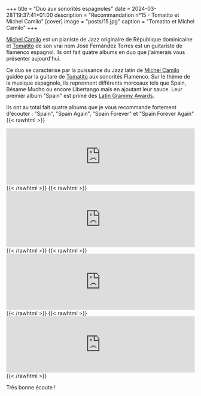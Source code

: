 +++
title = "Duo aux sonorités espagnoles"
date = 2024-03-28T19:37:41+01:00
description = "Recommandation n°15 - Tomatito et Michel Camilo"
[cover]
image = "posts/15.jpg"
caption = "Tomatito et Michel Camilo"
+++

[Michel Camilo](https://fr.wikipedia.org/wiki/Michel_Camilo) est un pianiste de Jazz originaire de République
dominicaine et [Tomatito](https://fr.wikipedia.org/wiki/Tomatito) de son vrai nom José Fernández Torres est un
guitariste de flamenco espagnol. Ils ont fait quatre albums en duo que j'aimerais vous présenter aujourd'hui.

Ce duo se caractérise par la puissance du Jazz latin de [Michel Camilo](https://fr.wikipedia.org/wiki/Michel_Camilo)
guidée par la guitare de [Tomatito](https://fr.wikipedia.org/wiki/Tomatito) aux sonorités
Flamenco. Sur le thème de la musique espagnole, ils reprennent différents morceaux tels que Spain, Bésame Mucho ou
encore Libertango mais en ajoutant leur sauce. Leur premier album "Spain" est primé
des [Latin Grammy Awards](https://www.latingrammy.com/). 

Ils ont au total fait quatre albums que je vous recommande
fortement d'écouter : "Spain", "Spain Again", "Spain Forever" et "Spain
Forever Again"
{{< rawhtml >}}
<iframe width="100%" height="150" src="https://odesli.co/embed/?url=https%3A%2F%2Falbum.link%2Fspain&theme=light" frameborder="0" allowfullscreen sandbox="allow-same-origin allow-scripts allow-presentation allow-popups allow-popups-to-escape-sandbox" allow="clipboard-read; clipboard-write"></iframe>
{{< /rawhtml >}}
{{< rawhtml >}}
<iframe width="100%" height="150" src="https://odesli.co/embed/?url=https%3A%2F%2Falbum.link%2Fspainagain&theme=light" frameborder="0" allowfullscreen sandbox="allow-same-origin allow-scripts allow-presentation allow-popups allow-popups-to-escape-sandbox" allow="clipboard-read; clipboard-write"></iframe>
{{< /rawhtml >}}
{{< rawhtml >}}
<iframe width="100%" height="150" src="https://odesli.co/embed/?url=https%3A%2F%2Falbum.link%2Fspainforever&theme=light" frameborder="0" allowfullscreen sandbox="allow-same-origin allow-scripts allow-presentation allow-popups allow-popups-to-escape-sandbox" allow="clipboard-read; clipboard-write"></iframe>
{{< /rawhtml >}}
{{< rawhtml >}}
<iframe width="100%" height="150" src="https://odesli.co/embed/?url=https%3A%2F%2Falbum.link%2Fspainforeveragain&theme=light" frameborder="0" allowfullscreen sandbox="allow-same-origin allow-scripts allow-presentation allow-popups allow-popups-to-escape-sandbox" allow="clipboard-read; clipboard-write"></iframe>
{{< /rawhtml >}}

Très bonne écoute !
